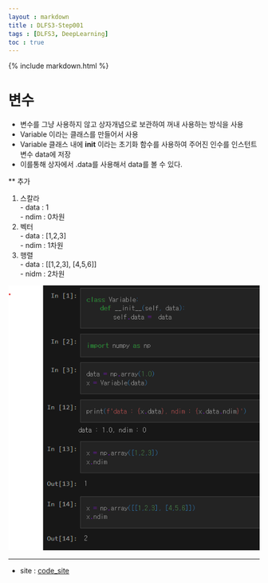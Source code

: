 ```yaml
---
layout : markdown
title : DLFS3-Step001
tags : [DLFS3, DeepLearning]
toc : true
---
```


{% include markdown.html %}

# 변수

- 변수를 그냥 사용하지 않고 상자개념으로 보관하여 꺼내 사용하는 방식을 사용
- Variable 이라는 클래스를 만들어서 사용
- Variable 클래스 내에 __init__ 이라는 초기화 함수를 사용하여 주어진 인수를 인스턴트 변수 data에 저장
- 이를통해 상자에서 .data를 사용해서 data를 볼 수 있다.

** 추가
  1. 스칼라  
    - data : 1  
    - ndim : 0차원  
  2. 벡터  
    - data : [1,2,3]  
    - ndim : 1차원  
  3. 행렬  
    - data : [[1,2,3], [4,5,6]]  
    - nidm : 2차원  

![image](/assets/images/DLfS3/Step001.png)

---

- site : [code_site](https://github.com/insu97/Deep-Learning-from-Scratch3/blob/main/code/Step001.ipynb)
